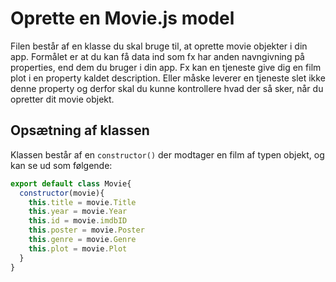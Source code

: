 # Oprette en Movie.js model
Filen består af en klasse du skal bruge til, at oprette movie objekter i din app. Formålet er at du kan få data ind som fx har anden navngivning på properties, end dem du bruger i din app. Fx kan en tjeneste give dig en film plot i en property kaldet description. Eller måske leverer en tjeneste slet ikke denne property og derfor skal du kunne kontrollere hvad der så sker, når du opretter dit movie objekt.

## Opsætning af klassen
Klassen består af en `constructor()` der modtager en film af typen objekt, og kan se ud som følgende:

```javascript
export default class Movie{
  constructor(movie){
    this.title = movie.Title
    this.year = movie.Year
    this.id = movie.imdbID
    this.poster = movie.Poster
    this.genre = movie.Genre
    this.plot = movie.Plot
  }
}
```

